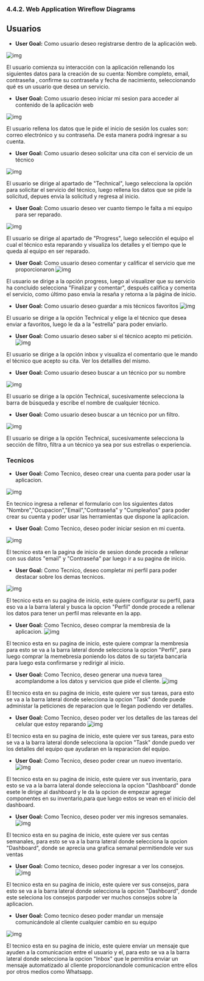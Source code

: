### 4.4.2. Web Application Wireflow Diagrams
## Usuarios

* __User Goal:__ Como usuario deseo registrarse dentro de la aplicación web.

![img](Img/Chapter-IV/DigramaRegistroUsurio.png)

El usuario comienza su interacción con la aplicación rellenando los siguientes datos para la creación de su cuenta: Nombre completo, email, contraseña , confirme su contraseña y fecha de nacimiento, seleccionando qué es  un usuario que desea un servicio.

* __User Goal:__ Como usuario deseo iniciar mi sesion para acceder al contenido de la aplicación web

![img](Img/Chapter-IV/DiagramaInicioSesionUsuario.png)

El usuario rellena los datos que le pide el inicio de sesión los cuales son: correo electrónico y su contraseña. De esta manera podrá ingresar a su cuenta.

* __User Goal:__ Como usuario deseo solicitar una cita con el servicio de un técnico

![img](Img/Chapter-IV/DiagramaSolicitarServicioUsuario.png)

El usuario se dirige al apartado de "Technical", luego selecciona la opción para solicitar el servicio del técnico, luego rellena los datos que se pide la solicitud, depues envia la solicitud y regresa al inicio.

* __User Goal:__  Como usuario deseo ver cuanto tiempo le falta a mi equipo para ser reparado.

![img](Img/Chapter-IV/DiagramaVisualizarProgresoUsuario.png)

El usuario se dirige al apartado de "Progress", luego selección el equipo el cual el técnico esta reparando y visualiza los detalles y el tiempo que le queda al equipo en ser reparado.

* __User Goal:__  Como usuario deseo comentar y calificar el servicio que me proporcionaron
![img](Img/Chapter-IV/DiagramaComentarYCalificarUsuario.png)

El usuario se dirige a la opción progress, luego al visualizer que su servicio ha concluido selecciona "Finalizar y comentar", después califica y comenta el servicio, como último paso envia la resaña y retorna a la página de inicio.

* __User Goal:__ Como usuario deseo guardar a mis técnicos favoritos 
![img](Img/Chapter-IV/DiagramaElegirFavoritoUsuario.png)

El usuario se dirige a la opción Technical y elige la el técnico que desea enviar a favoritos, luego le da a la "estrella" para poder enviarlo. 

* __User Goal:__ Como usuario deseo saber si el técnico acepto mi petición.
![img](Img/Chapter-IV/DiagramaVerPeticionesUsuario.png)

El usuario se dirige a la opción inbox y visualiza el comentario que le mando el técnico que acepto su cita. Ver los detallles del mismo.

* __User Goal:__ Como usuario deseo buscar a un técnico por su nombre

![img](Img/Chapter-IV/DiagramaBuscarTecnicoporNombreUsuario.png)

El usuario se dirige a la opción Technical, sucesivamente selecciona la barra de búsqueda y escribe el nombre de cualquier técnico.


* __User Goal:__ Como usuario deseo buscar a un técnico por un filtro.


![img](Img/Chapter-IV/DiagramaBuscarporFiltroUsuario.png)

El usuario se dirige a la opción Technical, sucesivamente selecciona la sección de filtro, filtra a un  técnico ya sea por sus estrellas o experiencia.


### Tecnicos
* __User Goal:__ Como Tecnico, deseo crear una cuenta para poder usar la aplicacion.

![img](Img/Chapter-IV/DiagramaRegistroTecnico.png)

En tecnico ingresa a rellenar el formulario con los siguientes datos "Nombre","Ocupacion","Email","Contraseña" y "Cumpleaños" para poder crear su cuenta y poder usar las herramientas que dispone la aplicacion.

* __User Goal:__ Como Tecnico, deseo poder iniciar sesion en mi cuenta.

![img](Img/Chapter-IV/DiagramaInicioSesionTecnico.png)

El tecnico esta en la pagina de inicio de sesion donde procede a rellenar con sus datos "email" y "Contraseña" par luego ir a su pagina de inicio.

* __User Goal:__ Como Tecnico, deseo completar mi perfil para poder destacar sobre los demas tecnicos.

![img](Img/Chapter-IV/DiagramaEditarPerfilTecnico.png)

El tecnico esta en su pagina de inicio, este quiere configurar su perfil, para eso va a la barra lateral y busca la opcion "Perfil" donde procede a rellenar los datos para tener un perfil mas relevante en la app.

* __User Goal:__ Como Tecnico, deseo comprar la membresia de la aplicacion.
![img](Img/Chapter-IV/DiagramaComprarMembresiaTecnico.png)

El tecnico esta en su pagina de inicio, este quiere comprar la membresia para esto se va a la barra lateral donde selecciona la opcion "Perfil", para luego comprar la memebresia poniendo los datos de su tarjeta bancaria para luego esta confirmarse y redirigir al inicio.

* __User Goal:__ Como Tecnico, deseo generar una nueva tarea acomplandome a los datos y servicios que pide el cliente.
![img](Img/Chapter-IV/DiagramaGenerarNuevaTarea.png)

El tecnico esta en su pagina de inicio, este quiere ver sus tareas, para esto se va a la barra lateral donde selecciona la opcion "Task" donde puede administar la peticiones de reparacion que le llegan podiendo ver detalles.

* __User Goal:__ Como Tecnico, deseo poder ver los detalles de las tareas del celular que estoy reparando
![img](Img/Chapter-IV/DiagramaVisualizarTarea.png)

El tecnico esta en su pagina de inicio, este quiere ver sus tareas, para esto se va a la barra lateral donde selecciona la opcion "Task" donde puedo ver los detalles del equipo que ayudaran en la reparacion del equipo.

* __User Goal:__ Como Tecnico, deseo poder crear un nuevo inventario.
![img](Img/Chapter-IV/DiagramaCrearNuevoInventario.png)

El tecnico esta en su pagina de inicio, este quiere ver sus inventario, para esto se va a la barra lateral donde selecciona la opcion "Dashboard" donde esete le dirige al dashboard y le da la opcion de empezar agregar componentes en su inventario,para que luego estos se vean en el inicio del dashboard.

* __User Goal:__ Como Tecnico, deseo poder ver mis ingresos semanales.
![img](Img/Chapter-IV/DiagramaVisualizarIngresos.png)

El tecnico esta en su pagina de inicio, este quiere ver sus centas semanales, para esto se va a la barra lateral donde selecciona la opcion "Dashboard", donde se aprecia una grafica semanal permitiendole ver sus ventas
* __User Goal:__ Como tecnico, deseo poder ingresar a ver los consejos.
![img](Img/Chapter-IV/DiagramaVisualizarConsejosTecnico.png)

El tecnico esta en su pagina de inicio, este quiere ver sus consejos, para esto se va a la barra lateral donde selecciona la opcion "Dashboard", donde este seleciona los consejos  parpoder ver muchos consejos sobre la aplicacion.

* __User Goal:__  Como tecnico deseo poder mandar un mensaje comunicándole al cliente cualquier cambio en su equipo

![img](Img/Chapter-IV/DiagramaCrearMensajeTecnico.png)

El tecnico esta en su pagina de inicio, este quiere enviar un mensaje que ayuden a la comunicacion entre el usuario y el, para esto se va a la barra lateral donde selecciona la opcion "Inbox" que le permitira enviar un mensaje automatizado al cliente proporcionandole comunicacion entre ellos por otros medios como Whatsapp.